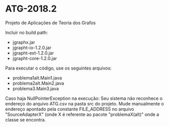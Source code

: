 # ATG-2018.2
Projeto de Aplicações de Teoria dos Grafos

Incluir no build path:
  - jgraphx.jar
  - jgrapht-io-1.2.0.jar
  - jgrapht-ext-1.2.0.jar
  - jgrapht-core-1.2.0.jar

Para executar o código, use os seguintes arquivos:
  - problema1alt.Main1.java
  - problema2alt.Main2.java
  - problema3.Main3.java
  
Caso haja NullPointerException na execução:
  Seu sistema não reconhece o endereço do arquivo ATG.csv na pasta src do projeto. Mude manualmente o endereço apontado pela constante FILE_ADDRESS no arquivo "SourceAdapterX" (onde X é referente ao pacote "problemaX(alt)" onde a classe se encontra.
